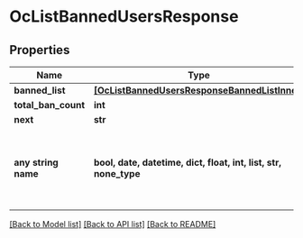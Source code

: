 # OcListBannedUsersResponse


## Properties
Name | Type | Description | Notes
------------ | ------------- | ------------- | -------------
**banned_list** | [**[OcListBannedUsersResponseBannedListInner]**](OcListBannedUsersResponseBannedListInner.md) |  | [optional] 
**total_ban_count** | **int** |  | [optional] 
**next** | **str** |  | [optional] 
**any string name** | **bool, date, datetime, dict, float, int, list, str, none_type** | any string name can be used but the value must be the correct type | [optional]

[[Back to Model list]](../README.md#documentation-for-models) [[Back to API list]](../README.md#documentation-for-api-endpoints) [[Back to README]](../README.md)


